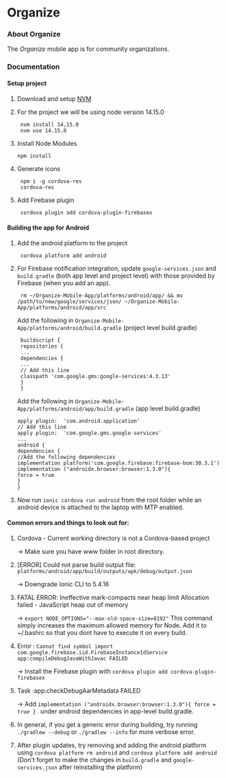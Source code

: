 Organize
=========


### About Organize

The *Organize* mobile app is for community organizations.

### Documentation

#### Setup project 

1. Download and setup [NVM](https://github.com/nvm-sh/nvm) 

2. For the project we will be using node version 14.15.0
		
		nvm install 14,15.0  
	    nvm use 14.15.0
	    
 3. Install Node Modules

    	npm install 
	    
3. Generate icons

	    npm i -g cordova-res
	    cordova-res
	    
4. Add Firebase plugin 

	    cordova plugin add cordova-plugin-firebasex

#### Building the app for Android

  1. Add the android platform to the project

		  cordova platform add android 

  2. For Firebase notification integration, update `google-services.json` and `build.gradle` (both app level and project level) with those provided by Firebase (when you add an app). 
	  

	      rm ~/Organize-Mobile-App/platforms/android/app/ && mv /path/to/new/google/services/json/ ~/Organize-Mobile-App/platforms/android/app/src
		Add the following in `Organize-Mobile-App/platforms/android/build.gradle` (project level build.gradle)

		  buildscript {
		  repositories {
		  ...
		  dependencies { 
		  ...
		  // Add this line
		  classpath 'com.google.gms:google-services:4.3.13'
		  }
		  }
	
		Add the following in `Organize-Mobile-App/platforms/android/app/build.gradle` (app level build.gradle)
		
		 apply plugin:  'com.android.application'
		 // Add this line  
		 apply plugin:  'com.google.gms.google-services'
		 ...
		 android {
	     dependencies {
	     //Add the following dependencies 
		 implementation platform('com.google.firebase:firebase-bom:30.3.1')
		 implementation ("androidx.browser:browser:1.3.0"){
         force = true
         } 
	     }
   
3. Now run `ionic cordova run android` from the root folder while an android device is attached to the laptop with MTP enabled. 


#### Common errors and things to look out for: 

1. Cordova - Current working directory is not a Cordova-based project 

	$\to$ Make sure you have www folder in root directory. 

2.  [ERROR] Could not parse build output file: `platforms/android/app/build/outputs/apk/debug/output.json`

	$\to$ Downgrade Ionic CLI to 5.4.16 
			
3. FATAL ERROR: Ineffective mark-compacts near heap limit Allocation failed - JavaScript heap out of memory

	$\to$ `export NODE_OPTIONS="--max-old-space-size=8192"`
	This command simply increases the maximum allowed memory for Node. Add it to ~/.bashrc so that you dont have to execute it on every build. 
	
4.  Error : ```Cannot find symbol import com.google.firebase.iid.FirebaseInstanceIdService
						app:compileDebugJavaWithJavac FAILED```
						
	$\to$ Install the Firebase plugin with  `cordova plugin add cordova-plugin-firebasex`
	
5. Task :app:checkDebugAarMetadata FAILED 

	$\to$ Add ```implementation ("androidx.browser:browser:1.3.0"){
         force = true
         } ``` under android dependencies in app-level build.gradle. 
	 
7.  In general,  if you get a generic error during building, try running `./gradlew --debug` or `./gradlew --info` for more verbose error. 

8. After plugin updates, try removing and adding the android platform using `cordova platform rm android` and `cordova platform add android` (Don't forget to make the changes in `build.gradle` and `google-services.json` after reinstalling the platform)

